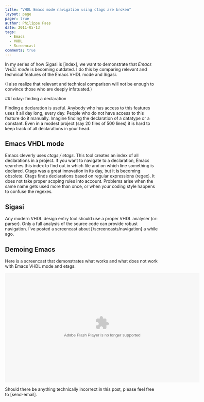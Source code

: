 ```yaml
---
title: "VHDL Emacs mode navigation using ctags are broken"
layout: page 
pager: true
author: Philippe Faes
date: 2011-05-13
tags: 
  - Emacs
  - VHDL
  - Screencast
comments: true
---
```

In my series of how Sigasi is [index], we want to demonstrate that *Emacs VHDL mode* is becoming
outdated. I do this by comparing relevant and technical features of the
Emacs VHDL mode and Sigasi.

(I also realize that relevant and technical comparison will not be
enough to convince those who are deeply infatuated.)

##Today: finding a declaration

Finding a declaration is useful. Anybody who has access to this features
uses it all day long, every day. People who do not have access to this
feature do it manually. Imagine finding the declaration of a datatype or
a constant. Even in a modest project (say 20 files of 500 lines) it is
hard to keep track of all declarations in your head.

## Emacs VHDL mode
Emacs cleverly uses <em>ctags / etags</em>. This tool creates an index
of all declarations in a project. If you want to navigate to a
declaration, Emacs searches this index to find out in which file and on
which line something is declared. Ctags was a great innovation in its
day, but it is becoming obsolete. Ctags finds declarations based on
regular expressions (regex). It does not take proper scoping rules into
account. Problems arise when the same name gets used more than once, or
when your coding style happens to confuse the regexes.

## Sigasi

Any modern VHDL design entry tool should use a proper VHDL analyser (or:
parser). Only a full analysis of the source code can provide robust
navigation. I’ve posted a screencast
about [/screencasts/navigation] a while ago.

## Demoing Emacs
Here is a screencast that demonstrates what works and what does not work
with Emacs VHDL mode and etags.

<object width="640" height="360" id="wistia_363936" classid="clsid:D27CDB6E-AE6D-11cf-96B8-444553540000">
<param name="movie" value="http://embed.wistia.com/flash/embed_player_v1.1.swf"/><param name="allowfullscreen" value="true"/><param name="allowscriptaccess" value="always"/><param name="wmode" value="opaque"/><param name="flashvars" value="videoUrl=http://embed.wistia.com/deliveries/822c279be5483700614be8d1c87c2166391c7f2c.bin&stillUrl=http://embed.wistia.com/deliveries/510cba593a3ffb15d212d0403bee18e424a194db.bin&unbufferedSeek=false&controlsVisibleOnLoad=false&autoPlay=false&endVideoBehavior=default&playButtonVisible=true&embedServiceURL=http://distillery.wistia.com/x&accountKey=wistia-production_3431&mediaID=wistia-production_363936&mediaDuration=182.9"/><embed src="http://embed.wistia.com/flash/embed_player_v1.1.swf" width="640" height="360" name="wistia_363936" type="application/x-shockwave-flash" allowfullscreen="true" allowscriptaccess="always" wmode="opaque" flashvars="videoUrl=http://embed.wistia.com/deliveries/822c279be5483700614be8d1c87c2166391c7f2c.bin&stillUrl=http://embed.wistia.com/deliveries/510cba593a3ffb15d212d0403bee18e424a194db.bin&unbufferedSeek=false&controlsVisibleOnLoad=false&autoPlay=false&endVideoBehavior=default&playButtonVisible=true&embedServiceURL=http://distillery.wistia.com/x&accountKey=wistia-production_3431&mediaID=wistia-production_363936&mediaDuration=182.9"></embed></object><script src="http://embed.wistia.com/embeds/v.js" charset="ISO-8859-1"></script><script>if(![/Android/i](navigator.mimeTypes['application/x-shockwave-flash'] || navigator.userAgent.match "/Android/i")==null)Wistia.VideoEmbed(‘wistia\_363936’,640,360,{videoUrl:‘http://embed.wistia.com/deliveries/9fca01cf3fb3c05ab377101dcb988fd106023cc2.bin’,stillUrl:‘http://embed.wistia.com/deliveries/510cba593a3ffb15d212d0403bee18e424a194db.bin’,distilleryUrl:‘http://distillery.wistia.com/x’,accountKey:‘wistia-production\_3431’,mediaId:‘wistia-production\_363936’,mediaDuration:182.9})</script>


Should there be anything technically incorrect in this post, please feel
free to [send-email].